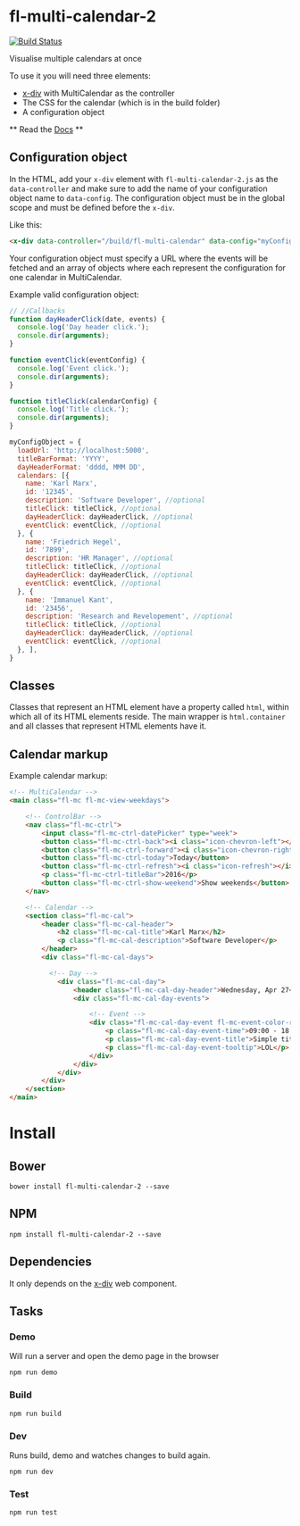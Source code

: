 # fl-multi-calendar-2
[![Build Status](https://travis-ci.org/fourlabsldn/fl-multi-calendar-2.svg?branch=master)](https://travis-ci.org/fourlabsldn/fl-multi-calendar-2)

Visualise multiple calendars at once

To use it you will need three elements:
- [x-div](https://github.com/fourlabsldn/x-div) with MultiCalendar as the controller
- The CSS for the calendar (which is in the build folder)
- A configuration object

** Read the [Docs](http://fourlabsldn.github.io/fl-multi-calendar-2/) **
## Configuration object

In the HTML, add your `x-div` element with `fl-multi-calendar-2.js` as the `data-controller`
and make sure to add the name of your configuration object name to `data-config`.
 The configuration object must be in the global scope and must be defined before the `x-div`.

Like this:

``` html
<x-div data-controller="/build/fl-multi-calendar" data-config="myConfigObject"></x-div>
```

Your configuration object must specify a URL where the events will be fetched and an
array of objects where each represent the configuration for one calendar in
MultiCalendar.

Example valid configuration object:

``` javascript
// //Callbacks
function dayHeaderClick(date, events) {
  console.log('Day header click.');
  console.dir(arguments);
}

function eventClick(eventConfig) {
  console.log('Event click.');
  console.dir(arguments);
}

function titleClick(calendarConfig) {
  console.log('Title click.');
  console.dir(arguments);
}

myConfigObject = {
  loadUrl: 'http://localhost:5000',
  titleBarFormat: 'YYYY',
  dayHeaderFormat: 'dddd, MMM DD',
  calendars: [{
    name: 'Karl Marx',
    id: '12345',
    description: 'Software Developer', //optional
    titleClick: titleClick, //optional
    dayHeaderClick: dayHeaderClick, //optional
    eventClick: eventClick, //optional
  }, {
    name: 'Friedrich Hegel',
    id: '7899',
    description: 'HR Manager', //optional
    titleClick: titleClick, //optional
    dayHeaderClick: dayHeaderClick, //optional
    eventClick: eventClick, //optional
  }, {
    name: 'Immanuel Kant',
    id: '23456',
    description: 'Research and Revelopement', //optional
    titleClick: titleClick, //optional
    dayHeaderClick: dayHeaderClick, //optional
    eventClick: eventClick, //optional
  }, ],
}
```

## Classes

Classes that represent an HTML element have a property called `html`, within which all of its HTML elements reside. The main wrapper is `html.container` and all classes that represent HTML elements have it.

## Calendar markup

Example calendar markup:
``` html
<!-- MultiCalendar -->
<main class="fl-mc fl-mc-view-weekdays">

    <!-- ControlBar -->
    <nav class="fl-mc-ctrl">
        <input class="fl-mc-ctrl-datePicker" type="week">
        <button class="fl-mc-ctrl-back"><i class="icon-chevron-left"></i></button>
        <button class="fl-mc-ctrl-forward"><i class="icon-chevron-right"></i></button>
        <button class="fl-mc-ctrl-today">Today</button>
        <button class="fl-mc-ctrl-refresh"><i class="icon-refresh"></i><i class="icon-check"></i></button>
        <p class="fl-mc-ctrl-titleBar">2016</p>
        <button class="fl-mc-ctrl-show-weekend">Show weekends</button>
    </nav>

    <!-- Calendar -->
    <section class="fl-mc-cal">
        <header class="fl-mc-cal-header">
            <h2 class="fl-mc-cal-title">Karl Marx</h2>
            <p class="fl-mc-cal-description">Software Developer</p>
        </header>
        <div class="fl-mc-cal-days">

          <!-- Day -->
            <div class="fl-mc-cal-day">
                <header class="fl-mc-cal-day-header">Wednesday, Apr 27</header>
                <div class="fl-mc-cal-day-events">

                    <!-- Event -->
                    <div class="fl-mc-cal-day-event fl-mc-event-color-red">
                        <p class="fl-mc-cal-day-event-time">09:00 - 18:00</p>
                        <p class="fl-mc-cal-day-event-title">Simple title</p>
                        <p class="fl-mc-cal-day-event-tooltip">LOL</p>
                    </div>
                </div>
            </div>
        </div>
    </section>
</main>
```

# Install

## Bower
```
bower install fl-multi-calendar-2 --save
```

## NPM
```
npm install fl-multi-calendar-2 --save
```

## Dependencies

It only depends on the [x-div](https://github.com/fourlabsldn/x-div) web component.

## Tasks

### Demo
Will run a server and open the demo page in the browser
```
npm run demo
```

### Build
```
npm run build
```
### Dev
Runs build, demo and watches changes to build again.
```
npm run dev
```

### Test
```
npm run test
```

